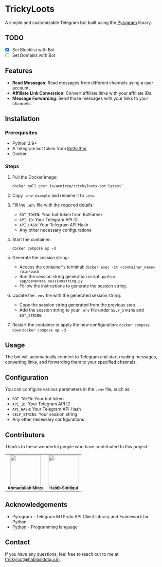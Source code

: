 # TrickyLoots

A simple and customizable Telegram bot built using the [Pyrogram](https://docs.pyrogram.org/) library.

## TODO

- [x] Set Blocklist with Bot
- [ ] Set Domains with Bot

## Features

- **Read Messages**: Read messages from different channels using a user account.
- **Affiliate Link Conversion**: Convert affiliate links with your affiliate IDs.
- **Message Forwarding**: Send those messages with your links to your channels.

## Installation

### Prerequisites

- Python 3.9+
- A Telegram bot token from [BotFather](https://core.telegram.org/bots#botfather)
- Docker

### Steps

1. Pull the Docker image:

   ```bash
   docker pull ghcr.io/aumirza/trickyloots-bot:latest`
   ```

2. Copy `.env.example` and rename it to `.env`.
3. Fill the `.env` file with the required details:

   - `BOT_TOKEN`: Your bot token from BotFather
   - `API_ID`: Your Telegram API ID
   - `API_HASH`: Your Telegram API Hash
   - Any other necessary configurations

4. Start the container:

   `docker compose up -d`

5. Generate the session string:

   - Access the container's terminal:
     `docker exec -it <container_name> /bin/bash`
   - Run the session string generation script:
     `python app/generate_sessionstring.py`
   - Follow the instructions to generate the session string.

6. Update the `.env` file with the generated session string:

   - Copy the session string generated from the previous step.
   - Add the session string to your `.env` file under `SELF_STRING` and `BOT_STRING`.

7. Restart the container to apply the new configuration:
   `docker compose down`
   `docker compose up -d`

## Usage

The bot will automatically connect to Telegram and start reading messages, converting links, and forwarding them to your specified channels.

## Configuration

You can configure various parameters in the `.env` file, such as:

- `BOT_TOKEN`: Your bot token
- `API_ID`: Your Telegram API ID
- `API_HASH`: Your Telegram API Hash
- `SELF_STRING`: Your session string
- Any other necessary configurations

## Contributors

Thanks to these wonderful people who have contributed to this project:

<table>
  <tr>
    <td align="center"><a href="https://github.com/aumirza"><img src="https://avatars.githubusercontent.com/u/31508843?v=4" width="100px;" alt=""/><br /><sub><b>Ahmadullah Mirza</b></sub></a></td>
    <td align="center"><a href="https://github.com/habibmy"><img src="https://avatars.githubusercontent.com/u/29559410?v=4" width="100px;" alt=""/><br /><sub><b>Habib Siddiqui</b></sub></a></td>
  </tr>
</table>

## Acknowledgements

- Pyrogram - Telegram MTProto API Client Library and Framework for Python
- [Python](https://www.python.org/) - Programming language

## Contact

If you have any questions, feel free to reach out to me at trickyloot@habibsiddiqui.in.
